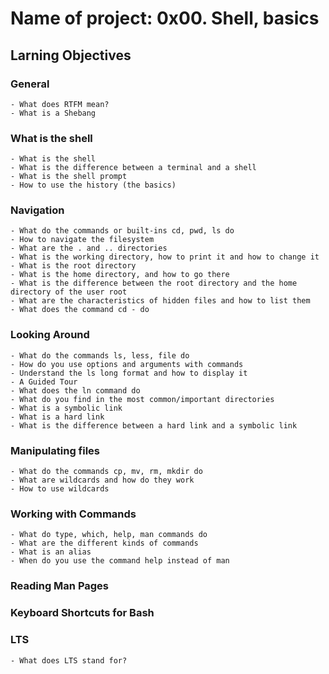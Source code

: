 # Name of project: 0x00. Shell, basics
## Larning Objectives
### General
	- What does RTFM mean?
	- What is a Shebang
### What is the shell
	- What is the shell
	- What is the difference between a terminal and a shell
	- What is the shell prompt
	- How to use the history (the basics)
### Navigation
	- What do the commands or built-ins cd, pwd, ls do
	- How to navigate the filesystem
	- What are the . and .. directories
	- What is the working directory, how to print it and how to change it
	- What is the root directory
	- What is the home directory, and how to go there
	- What is the difference between the root directory and the home directory of the user root
	- What are the characteristics of hidden files and how to list them
	- What does the command cd - do
### Looking Around
	- What do the commands ls, less, file do
	- How do you use options and arguments with commands
	- Understand the ls long format and how to display it
	- A Guided Tour
	- What does the ln command do
	- What do you find in the most common/important directories
	- What is a symbolic link
	- What is a hard link
	- What is the difference between a hard link and a symbolic link
### Manipulating files
	- What do the commands cp, mv, rm, mkdir do
	- What are wildcards and how do they work
	- How to use wildcards
### Working with Commands
	- What do type, which, help, man commands do
	- What are the different kinds of commands
	- What is an alias
	- When do you use the command help instead of man
### Reading Man Pages
### Keyboard Shortcuts for Bash
### LTS
	- What does LTS stand for?
